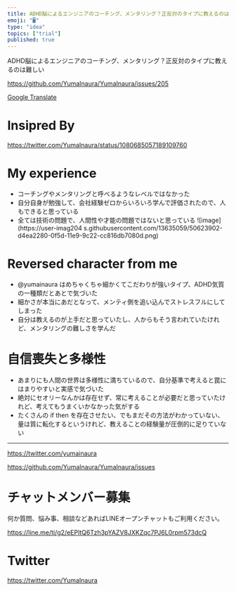```yaml
---
title: ADHD脳によるエンジニアのコーチング、メンタリング？正反対のタイプに教えるのは難しい
emoji: "🖥"
type: "idea"
topics: ["trial"]
published: true
---
```


ADHD脳によるエンジニアのコーチング、メンタリング？正反対のタイプに教えるのは難しい

https://github.com/YumaInaura/YumaInaura/issues/205

[Google Translate](https://translate.google.com/translate?hl=en&sl=ja&tl=en&u=https%3A%2F%2Fgithub.com%2FYumaInaura%2FYumaInaura%2Fissues%2F205&sandbox=1)

# Insipred By


https://twitter.com/YumaInaura/status/1080685057189109760

# My experience

- コーチングやメンタリングと呼べるようなレベルではなかった
- 自分自身が勉強して、会社経験ゼロからいろいろ学んで評価されたので、人もできると思っている
- 全ては技術の問題で、人間性や才能の問題ではないと思っている
![image](https://user-imag204 s.githubusercontent.com/13635059/50623902-d4ea2280-0f5d-11e9-9c22-cc816db7080d.png)

# Reversed character from me

- @yumainaura はめちゃくちゃ細かくてこだわりが強いタイプ、ADHD気質の一種類だとあとで気づいた
- 細かさが本当にあだとなって、メンティ側を追い込んでストレスフルにしてしまった
- 自分は教えるのが上手だと思っていたし、人からもそう言われていたけれど、メンタリングの難しさを学んだ

# 自信喪失と多様性

- あまりにも人間の世界は多様性に満ちているので、自分基準で考えると罠にはまりやすいと実感で気づいた
- 絶対にセオリーなんかは存在せず、常に考えることが必要だと思っていたけれど、考えてもうまくいかなかった気がする
- たくさんの if then を存在させたい、でもまだその方法がわかっていない、量は質に転化するというけれど、教えることの経験量が圧倒的に足りていない

---

https://twitter.com/yumainaura

https://github.com/YumaInaura/YumaInaura/issues











<!-- Update From Qiita API -->

# チャットメンバー募集


何か質問、悩み事、相談などあればLINEオープンチャットもご利用ください。

https://line.me/ti/g2/eEPltQ6Tzh3pYAZV8JXKZqc7PJ6L0rpm573dcQ





# Twitter


https://twitter.com/YumaInaura


<!-- Update From Qiita API -->


